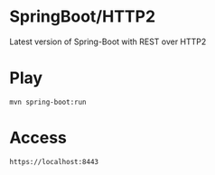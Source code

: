 # SpringBoot/HTTP2

Latest version of Spring-Boot with REST over HTTP2 

# Play

```
mvn spring-boot:run
```

# Access

```
https://localhost:8443
```